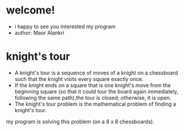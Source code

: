 # welcome! 
* i happy to see you interested my program
* author: Maor Alankri

# knight's tour
* A knight's tour is a sequence of moves of a knight on a chessboard such that the knight visits every square exactly once.
* If the knight ends on a square that is one knight's move from the beginning square (so that it could tour the board again immediately,
following the same path),the tour is closed; otherwise, it is open.
* The knight's tour problem is the mathematical problem of finding a knight's tour.

my program is solving this problem (on a 8 x 8 chessboards).


